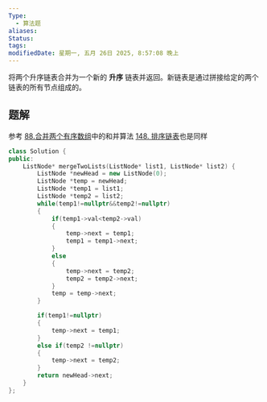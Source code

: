 ```yaml
---
Type:
  - 算法题
aliases: 
Status:
tags: 
modifiedDate: 星期一, 五月 26日 2025, 8:57:08 晚上
---
```

将两个升序链表合并为一个新的 **升序** 链表并返回。新链表是通过拼接给定的两个链表的所有节点组成的。

## 题解

参考 [88.合并两个有序数组](88.合并两个有序数组.md)中的和并算法
[148. 排序链表](148.%20排序链表.md)也是同样

```cpp
class Solution {
public:
    ListNode* mergeTwoLists(ListNode* list1, ListNode* list2) {
        ListNode *newHead = new ListNode(0);
        ListNode *temp = newHead;
        ListNode *temp1 = list1;
        ListNode *temp2 = list2;
        while(temp1!=nullptr&&temp2!=nullptr)
        {
            if(temp1->val<temp2->val)
            {
                temp->next = temp1;
                temp1 = temp1->next;
            }
            else
            {   
                temp->next = temp2;
                temp2 = temp2->next;
            }
            temp = temp->next;
        }

        if(temp1!=nullptr)
        {
            temp->next = temp1;
        }
        else if(temp2 !=nullptr)
        {
            temp->next = temp2;
        }
        return newHead->next;
    }
};
```
